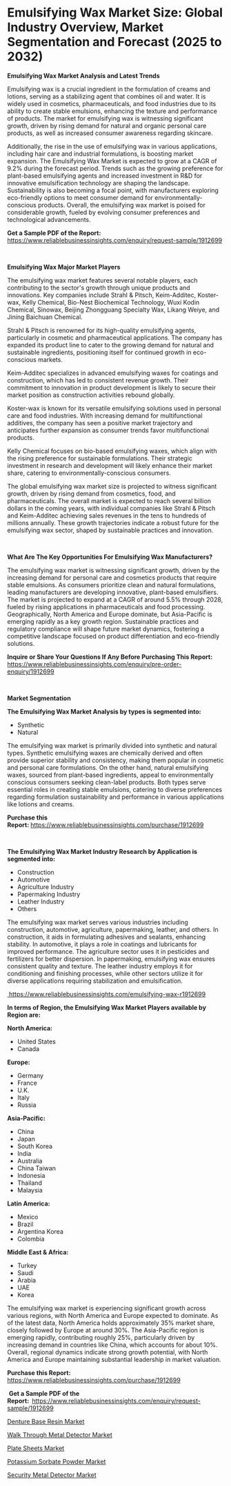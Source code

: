 <p><h1>Emulsifying Wax Market Size: Global Industry Overview, Market Segmentation and Forecast (2025 to 2032)</h1></p><p><strong>Emulsifying Wax Market Analysis and Latest Trends</strong></p>
<p><p>Emulsifying wax is a crucial ingredient in the formulation of creams and lotions, serving as a stabilizing agent that combines oil and water. It is widely used in cosmetics, pharmaceuticals, and food industries due to its ability to create stable emulsions, enhancing the texture and performance of products. The market for emulsifying wax is witnessing significant growth, driven by rising demand for natural and organic personal care products, as well as increased consumer awareness regarding skincare. </p><p>Additionally, the rise in the use of emulsifying wax in various applications, including hair care and industrial formulations, is boosting market expansion. The Emulsifying Wax Market is expected to grow at a CAGR of 9.2% during the forecast period. Trends such as the growing preference for plant-based emulsifying agents and increased investment in R&D for innovative emulsification technology are shaping the landscape. Sustainability is also becoming a focal point, with manufacturers exploring eco-friendly options to meet consumer demand for environmentally-conscious products. Overall, the emulsifying wax market is poised for considerable growth, fueled by evolving consumer preferences and technological advancements.</p></p>
<p><strong>Get a Sample PDF of the Report:&nbsp;</strong> <a href="https://www.reliablebusinessinsights.com/enquiry/request-sample/1912699?utm_campaign=1091&utm_medium=2&utm_source=Github&utm_content=ia&utm_term=31012025&utm_id=emulsifying-wax">https://www.reliablebusinessinsights.com/enquiry/request-sample/1912699</a></p>
<p>&nbsp;</p>
<p><strong>Emulsifying Wax Major Market Players</strong></p>
<p><p>The emulsifying wax market features several notable players, each contributing to the sector's growth through unique products and innovations. Key companies include Strahl & Pitsch, Keim-Additec, Koster-wax, Kelly Chemical, Bio-Nest Biochemical Technology, Wuxi Kodin Chemical, Sinowax, Beijing Zhongguang Specialty Wax, Likang Weiye, and Jining Baichuan Chemical.</p><p>Strahl & Pitsch is renowned for its high-quality emulsifying agents, particularly in cosmetic and pharmaceutical applications. The company has expanded its product line to cater to the growing demand for natural and sustainable ingredients, positioning itself for continued growth in eco-conscious markets.</p><p>Keim-Additec specializes in advanced emulsifying waxes for coatings and construction, which has led to consistent revenue growth. Their commitment to innovation in product development is likely to secure their market position as construction activities rebound globally.</p><p>Koster-wax is known for its versatile emulsifying solutions used in personal care and food industries. With increasing demand for multifunctional additives, the company has seen a positive market trajectory and anticipates further expansion as consumer trends favor multifunctional products.</p><p>Kelly Chemical focuses on bio-based emulsifying waxes, which align with the rising preference for sustainable formulations. Their strategic investment in research and development will likely enhance their market share, catering to environmentally-conscious consumers.</p><p>The global emulsifying wax market size is projected to witness significant growth, driven by rising demand from cosmetics, food, and pharmaceuticals. The overall market is expected to reach several billion dollars in the coming years, with individual companies like Strahl & Pitsch and Keim-Additec achieving sales revenues in the tens to hundreds of millions annually. These growth trajectories indicate a robust future for the emulsifying wax sector, shaped by sustainable practices and innovation.</p></p>
<p>&nbsp;</p>
<p><strong>What Are The Key Opportunities For Emulsifying Wax Manufacturers?</strong></p>
<p><p>The emulsifying wax market is witnessing significant growth, driven by the increasing demand for personal care and cosmetics products that require stable emulsions. As consumers prioritize clean and natural formulations, leading manufacturers are developing innovative, plant-based emulsifiers. The market is projected to expand at a CAGR of around 5.5% through 2028, fueled by rising applications in pharmaceuticals and food processing. Geographically, North America and Europe dominate, but Asia-Pacific is emerging rapidly as a key growth region. Sustainable practices and regulatory compliance will shape future market dynamics, fostering a competitive landscape focused on product differentiation and eco-friendly solutions.</p></p>
<p><strong>Inquire or Share Your Questions If Any Before Purchasing This Report:</strong> <a href="https://www.reliablebusinessinsights.com/enquiry/pre-order-enquiry/1912699?utm_campaign=1091&utm_medium=2&utm_source=Github&utm_content=ia&utm_term=31012025&utm_id=emulsifying-wax">https://www.reliablebusinessinsights.com/enquiry/pre-order-enquiry/1912699</a></p>
<p>&nbsp;</p>
<p><strong>Market Segmentation</strong></p>
<p><strong>The Emulsifying Wax Market Analysis by types is segmented into:</strong></p>
<p><ul><li>Synthetic</li><li>Natural</li></ul></p>
<p><p>The emulsifying wax market is primarily divided into synthetic and natural types. Synthetic emulsifying waxes are chemically derived and often provide superior stability and consistency, making them popular in cosmetic and personal care formulations. On the other hand, natural emulsifying waxes, sourced from plant-based ingredients, appeal to environmentally conscious consumers seeking clean-label products. Both types serve essential roles in creating stable emulsions, catering to diverse preferences regarding formulation sustainability and performance in various applications like lotions and creams.</p></p>
<p><strong>Purchase this Report:&nbsp;</strong><a href="https://www.reliablebusinessinsights.com/purchase/1912699?utm_campaign=1091&utm_medium=2&utm_source=Github&utm_content=ia&utm_term=31012025&utm_id=emulsifying-wax">https://www.reliablebusinessinsights.com/purchase/1912699</a></p>
<p>&nbsp;</p>
<p><strong>The Emulsifying Wax Market Industry Research by Application is segmented into:</strong></p>
<p><ul><li>Construction</li><li>Automotive</li><li>Agriculture Industry</li><li>Papermaking Industry</li><li>Leather Industry</li><li>Others</li></ul></p>
<p><p>The emulsifying wax market serves various industries including construction, automotive, agriculture, papermaking, leather, and others. In construction, it aids in formulating adhesives and sealants, enhancing stability. In automotive, it plays a role in coatings and lubricants for improved performance. The agriculture sector uses it in pesticides and fertilizers for better dispersion. In papermaking, emulsifying wax ensures consistent quality and texture. The leather industry employs it for conditioning and finishing processes, while other sectors utilize it for diverse applications requiring stabilization and emulsification.</p></p>
<p><a href="https://www.reliablebusinessinsights.com/emulsifying-wax-r1912699?utm_campaign=1091&utm_medium=2&utm_source=Github&utm_content=ia&utm_term=31012025&utm_id=emulsifying-wax">&nbsp;https://www.reliablebusinessinsights.com/emulsifying-wax-r1912699</a></p>
<p><strong>In terms of Region, the Emulsifying Wax Market Players available by Region are:</strong></p>
<p>
    <p> <strong> North America: </strong>
        <ul>
            <li>United States</li>
            <li>Canada</li>
        </ul>
        </p> 
    <p> <strong> Europe: </strong>
        <ul>
            <li>Germany</li>
            <li>France</li>
            <li>U.K.</li>
            <li>Italy</li>
            <li>Russia</li>
        </ul>
        </p> 
    <p> <strong> Asia-Pacific: </strong>
        <ul>
            <li>China</li>
            <li>Japan</li>
            <li>South Korea</li>
            <li>India</li>
            <li>Australia</li>
            <li>China Taiwan</li>
            <li>Indonesia</li>
            <li>Thailand</li>
            <li>Malaysia</li>
        </ul>
        </p> 
    <p> <strong> Latin America: </strong>
        <ul>
            <li>Mexico</li>
            <li>Brazil</li>
            <li>Argentina Korea</li>
            <li>Colombia</li>
        </ul>
        </p> 
    <p> <strong> Middle East & Africa: </strong>
        <ul>
            <li>Turkey</li>
            <li>Saudi</li>
            <li>Arabia</li>
            <li>UAE</li>
            <li>Korea</li>
        </ul>
    </p>
    </p>
<p><p>The emulsifying wax market is experiencing significant growth across various regions, with North America and Europe expected to dominate. As of the latest data, North America holds approximately 35% market share, closely followed by Europe at around 30%. The Asia-Pacific region is emerging rapidly, contributing roughly 25%, particularly driven by increasing demand in countries like China, which accounts for about 10%. Overall, regional dynamics indicate strong growth potential, with North America and Europe maintaining substantial leadership in market valuation.</p></p>
<p><strong>Purchase this Report: </strong><a href="https://www.reliablebusinessinsights.com/purchase/1912699?utm_campaign=1091&utm_medium=2&utm_source=Github&utm_content=ia&utm_term=31012025&utm_id=emulsifying-wax">https://www.reliablebusinessinsights.com/purchase/1912699</a></p>
<p>&nbsp;<strong>Get a Sample PDF of the Report:&nbsp;&nbsp;</strong><a href="https://www.reliablebusinessinsights.com/enquiry/request-sample/1912699?utm_campaign=1091&utm_medium=2&utm_source=Github&utm_content=ia&utm_term=31012025&utm_id=emulsifying-wax">https://www.reliablebusinessinsights.com/enquiry/request-sample/1912699</a></p>
<p><strong></strong></p>
<p><p><a href="https://github.com/raffadongraffadong/Market-Research-Report-List-1/blob/main/denture-base-resin-market.md?utm_campaign=1091&utm_medium=2&utm_source=Github&utm_content=ia&utm_term=31012025&utm_id=emulsifying-wax">Denture Base Resin Market</a></p><p><a href="https://www.linkedin.com/pulse/sales-projections-analysis-walk-through-metal-detector-ia0kf?utm_campaign=1091&utm_medium=2&utm_source=Github&utm_content=ia&utm_term=31012025&utm_id=emulsifying-wax">Walk Through Metal Detector Market</a></p><p><a href="https://github.com/njockebogris/Market-Research-Report-List-1/blob/main/plate-sheets-market.md?utm_campaign=1091&utm_medium=2&utm_source=Github&utm_content=ia&utm_term=31012025&utm_id=emulsifying-wax">Plate Sheets Market</a></p><p><a href="https://www.linkedin.com/pulse/assessing-potassium-sorbate-powder-market-segmentation-tiqzc?utm_campaign=1091&utm_medium=2&utm_source=Github&utm_content=ia&utm_term=31012025&utm_id=emulsifying-wax">Potassium Sorbate Powder Market</a></p><p><a href="https://www.linkedin.com/pulse/examining-security-metal-detector-market-analyzing-competitors-mox5e?utm_campaign=1091&utm_medium=2&utm_source=Github&utm_content=ia&utm_term=31012025&utm_id=emulsifying-wax">Security Metal Detector Market</a></p></p>